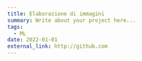 ```yaml
---
title: Elaborazione di immagini
summary: Write about your project here...
tags:
  - ML
date: 2022-01-01
external_link: http://github.com
---
```

